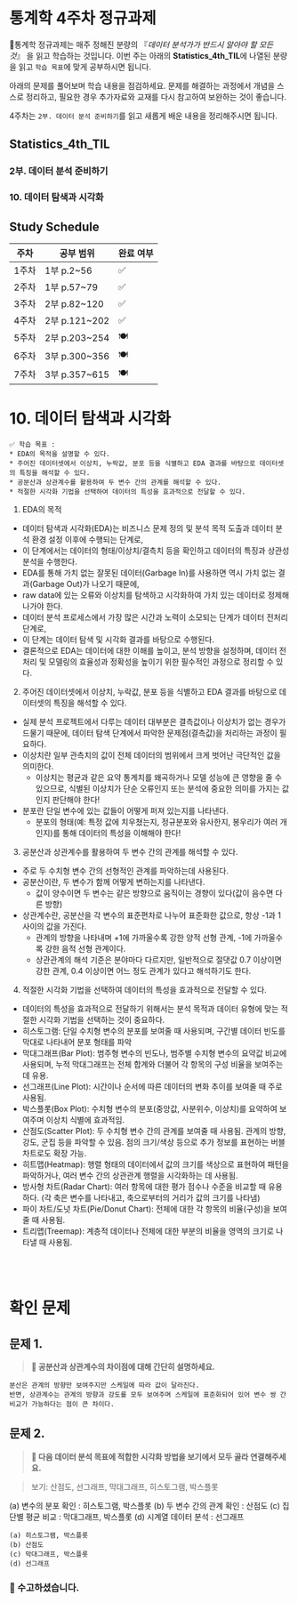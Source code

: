 # 통계학 4주차 정규과제

📌통계학 정규과제는 매주 정해진 분량의 『*데이터 분석가가 반드시 알아야 할 모든 것*』 을 읽고 학습하는 것입니다. 이번 주는 아래의 **Statistics_4th_TIL**에 나열된 분량을 읽고 `학습 목표`에 맞게 공부하시면 됩니다.

아래의 문제를 풀어보며 학습 내용을 점검하세요. 문제를 해결하는 과정에서 개념을 스스로 정리하고, 필요한 경우 추가자료와 교재를 다시 참고하여 보완하는 것이 좋습니다.

4주차는 `2부. 데이터 분석 준비하기`를 읽고 새롭게 배운 내용을 정리해주시면 됩니다.


## Statistics_4th_TIL

### 2부. 데이터 분석 준비하기
### 10. 데이터 탐색과 시각화



## Study Schedule

|주차 | 공부 범위     | 완료 여부 |
|----|----------------|----------|
|1주차| 1부 p.2~56     | ✅      |
|2주차| 1부 p.57~79    | ✅      | 
|3주차| 2부 p.82~120   | ✅      | 
|4주차| 2부 p.121~202  | ✅      | 
|5주차| 2부 p.203~254  | 🍽️      | 
|6주차| 3부 p.300~356  | 🍽️      | 
|7주차| 3부 p.357~615  | 🍽️      | 

<!-- 여기까진 그대로 둬 주세요-->

# 10. 데이터 탐색과 시각화

```
✅ 학습 목표 :
* EDA의 목적을 설명할 수 있다.
* 주어진 데이터셋에서 이상치, 누락값, 분포 등을 식별하고 EDA 결과를 바탕으로 데이터셋의 특징을 해석할 수 있다.
* 공분산과 상관계수를 활용하여 두 변수 간의 관계를 해석할 수 있다.
* 적절한 시각화 기법을 선택하여 데이터의 특성을 효과적으로 전달할 수 있다.
```
<!-- 새롭게 배운 내용을 자유롭게 정리해주세요.-->

1. EDA의 목적
- 데이터 탐색과 시각화(EDA)는 비즈니스 문제 정의 및 분석 목적 도출과 데이터 분석 환경 설정 이후에 수행되는 단계로,
- 이 단계에서는 데이터의 형태/이상치/결측치 등을 확인하고 데이터의 특징과 상관성 분석을 수행한다.
- EDA를 통해 가치 없는 잘못된 데이터(Garbage In)를 사용하면 역시 가치 없는 결과(Garbage Out)가 나오기 때문에,
- raw data에 있는 오류와 이상치를 탐색하고 시각화하여 가치 있는 데이터로 정제해 나가야 한다.
- 데이터 분석 프로세스에서 가장 많은 시간과 노력이 소모되는 단계가 데이터 전처리 단계로,
- 이 단계는 데이터 탐색 및 시각화 결과를 바탕으로 수행된다.
- 결론적으로 EDA는 데이터에 대한 이해를 높이고, 분석 방향을 설정하며, 데이터 전처리 및 모델링의 효율성과 정확성을 높이기 위한 필수적인 과정으로 정리할 수 있다.

2. 주어진 데이터셋에서 이상치, 누락값, 분포 등을 식별하고 EDA 결과를 바탕으로 데이터셋의 특징을 해석할 수 있다.
- 실제 분석 프로젝트에서 다루는 데이터 대부분은 결측값이나 이상치가 없는 경우가 드물기 때문에, 데이터 탐색 단계에서 파악한 문제점(결측값)을 처리하는 과정이 필요하다.
- 이상치란 일부 관측치의 값이 전체 데이터의 범위에서 크게 벗어난 극단적인 값을 의미한다.
  - 이상치는 평균과 같은 요약 통계치를 왜곡하거나 모델 성능에 큰 영향을 줄 수 있으므로, 식별된 이상치가 단순 오류인지 또는 분석에 중요한 의미를 가지는 값인지 판단해야 한다!
- 분포란 단일 변수에 있는 값들이 어떻게 퍼져 있는지를 나타낸다.
  -  분포의 형태(예: 특정 값에 치우쳤는지, 정규분포와 유사한지, 봉우리가 여러 개인지)를 통해 데이터의 특성을 이해해야 한다!

3. 공분산과 상관계수를 활용하여 두 변수 간의 관계를 해석할 수 있다.
- 주로 두 수치형 변수 간의 선형적인 관계를 파악하는데 사용된다.
- 공분산이란, 두 변수가 함께 어떻게 변하는지를 나타낸다.
  - 값이 양수이면 두 변수는 같은 방향으로 움직이는 경향이 있다(값이 음수면 다른 방향)  
- 상관계수란, 공분산을 각 변수의 표준편차로 나누어 표준화한 값으로, 항상 -1과 1 사이의 값을 가진다.
  - 관계의 방향을 나타내며 +1에 가까울수록 강한 양적 선형 관계, -1에 가까울수록 강한 음적 선형 관계이다.
  - 상관관계의 해석 기준은 분야마다 다르지만, 일반적으로 절댓값 0.7 이상이면 강한 관계, 0.4 이상이면 어느 정도 관계가 있다고 해석하기도 한다.

4. 적절한 시각화 기법을 선택하여 데이터의 특성을 효과적으로 전달할 수 있다.
- 데이터의 특성을 효과적으로 전달하기 위해서는 분석 목적과 데이터 유형에 맞는 적절한 시각화 기법을 선택하는 것이 중요하다.
- 히스토그램: 단일 수치형 변수의 분포를 보여줄 때 사용되며, 구간별 데이터 빈도를 막대로 나타내어 분포 형태를 파악
- 막대그래프(Bar Plot): 범주형 변수의 빈도나, 범주별 수치형 변수의 요약값 비교에 사용되며, 누적 막대그래프는 전체 합계와 더불어 각 항목의 구성 비율을 보여주는 데 유용.
- 선그래프(Line Plot): 시간이나 순서에 따른 데이터의 변화 추이를 보여줄 때 주로 사용됨.
- 박스플롯(Box Plot): 수치형 변수의 분포(중앙값, 사분위수, 이상치)를 요약하여 보여주며 이상치 식별에 효과적임.
- 산점도(Scatter Plot): 두 수치형 변수 간의 관계를 보여줄 때 사용됨. 관계의 방향, 강도, 군집 등을 파악할 수 있음. 점의 크기/색상 등으로 추가 정보를 표현하는 버블 차트로도 확장 가능.
- 히트맵(Heatmap): 행렬 형태의 데이터에서 값의 크기를 색상으로 표현하여 패턴을 파악하거나, 여러 변수 간의 상관관계 행렬을 시각화하는 데 사용됨.
- 방사형 차트(Radar Chart): 여러 항목에 대한 평가 점수나 수준을 비교할 때 유용하다. (각 축은 변수를 나타내고, 축으로부터의 거리가 값의 크기를 나타냄)
- 파이 차트/도넛 차트(Pie/Donut Chart): 전체에 대한 각 항목의 비율(구성)을 보여줄 때 사용됨.
- 트리맵(Treemap): 계층적 데이터나 전체에 대한 부분의 비율을 영역의 크기로 나타낼 때 사용됨.

<br>
<br>

# 확인 문제

## 문제 1.
> **🧚 공분산과 상관계수의 차이점에 대해 간단히 설명하세요.**

```
분산은 관계의 방향만 보여주지만 스케일에 따라 값이 달라진다.
반면, 상관계수는 관계의 방향과 강도를 모두 보여주며 스케일에 표준화되어 있어 변수 쌍 간 비교가 가능하다는 점이 큰 차이다.
```

## 문제 2.
> **🧚 다음 데이터 분석 목표에 적합한 시각화 방법을 보기에서 모두 골라 연결해주세요.**

> 보기: 산점도, 선그래프, 막대그래프, 히스토그램, 박스플롯

(a) 변수의 분포 확인 : 히스토그램, 박스플롯
(b) 두 변수 간의 관계 확인 : 산점도
(c) 집단별 평균 비교 : 막대그래프, 박스플롯
(d) 시계열 데이터 분석 : 선그래프

<!--중복 가능-->

```
(a) 히스토그램, 박스플롯
(b) 산점도
(c) 막대그래프, 박스플롯
(d) 선그래프
```


### 🎉 수고하셨습니다.
